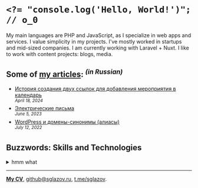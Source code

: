 # `<?= "console.log('Hello, World!')"; // o_0`
My main languages are PHP and JavaScript, as I specialize in web apps and services. I value simplicity in my projects. I've mostly worked in startups and mid-sized companies. I am currently working with Laravel + Nuxt. I like to work with content projects: blogs, media.

## Some of [my articles](https://sglazov.ru/notes/): <sup>_(in Russian)_</sup>

* [История создания двух ссылок для добавления мероприятия в календарь](https://sglazov.ru/notes/add-to-calendar/) <br />
<sup>_April 18, 2024_</sup>
* [Электрические письма](https://sglazov.ru/notes/emails/) <br />
<sup>_June 5, 2023_</sup>
* [WordPress и домены-синонимы (алиасы)](https://sglazov.ru/notes/wordpress-domains/) <br />
<sup>_July 12, 2022_</sup>


## Buzzwords: Skills and Technologies
<details>
  <summary>hmm what</summary>

  Pug (Jade), Shell, GitHub, PostCSS, БЭМ, Stylus, Shop-Script, ispmanager, GitHub Actions, MAMP, React, Zeplin, Eleventy (11ty), Tinkoff API, Apache, Blade, Reg.ru, GitLab, Livewire, Git, Flarum, Accessibility (a11y), Makefile, Deployer.php, Vue, Nginx, Markdown, Sketch, SEO, styled-components, HTTPie, HTML, Cypress, Less, phpMyAdmin, JavaScript, PHP, Laravel, Eloquent ORM, SCSS, Composer, CSS, Gulp, jQuery, Bootstrap, CloudPayments API, Vite, Grunt, TimeWeb, Bitbucket, Photoshop, Nuxt, Docker, Figma, Tailwind, MySQL, WordPress, Nunjucks, Laravel Nova, webpack, SVG.
</details>

----
[**My CV**](https://sglazov.ru/cv/), [github@sglazov.ru](mailto:github@sglazov.ru), [t.me/sglazov](https://t.me/sglazov).
